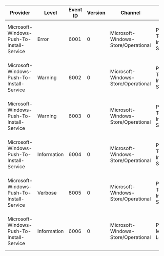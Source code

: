 Provider                                   |  Level        |  Event ID  |  Version  |  Channel                              |  Task                     |  Opcode  |  Keyword               |  Message
-------------------------------------------|---------------|------------|-----------|---------------------------------------|---------------------------|----------|------------------------|--------------------------------------------------------------------------------------------------------
Microsoft-Windows-Push-To-Install-Service  |  Error        |  6001      |  0        |  Microsoft-Windows-Store/Operational  |  Push To Install Service  |          |  PushToInstallService  |  {Message}Error Code: {Error Code}Function: {Function}Source: {Source} ({Line Number})
Microsoft-Windows-Push-To-Install-Service  |  Warning      |  6002      |  0        |  Microsoft-Windows-Store/Operational  |  Push To Install Service  |          |  PushToInstallService  |  {Message}Exception Details: {Exception Details}Function: {Function}Source: {File Name} ({Line Number})
Microsoft-Windows-Push-To-Install-Service  |  Warning      |  6003      |  0        |  Microsoft-Windows-Store/Operational  |  Push To Install Service  |          |  PushToInstallService  |  {Message}Error Code: {Error Code}Function: {Function}Source: {Source} ({Line Number})
Microsoft-Windows-Push-To-Install-Service  |  Information  |  6004      |  0        |  Microsoft-Windows-Store/Operational  |  Push To Install Service  |          |  PushToInstallService  |  {Message}Error Code: {Error Code}Function: {Function}Source: {Source} ({Line Number})
Microsoft-Windows-Push-To-Install-Service  |  Verbose      |  6005      |  0        |  Microsoft-Windows-Store/Operational  |  Push To Install Service  |          |  PushToInstallService  |  {Message}Error Code: {Error Code}Function: {Function}Source: {Source} ({Line Number})
Microsoft-Windows-Push-To-Install-Service  |  Information  |  6006      |  0        |  Microsoft-Windows-Store/Operational  |  PTI Module Loaded        |          |  Messages              |  Process Name: {Process Name}Module Name: {Module Name}Build: {Build Name}